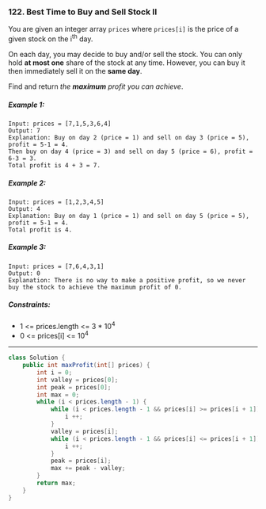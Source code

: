 ### 122. Best Time to Buy and Sell Stock II

You are given an integer array `prices` where `prices[i]` is the price of a given stock on the i<sup>th</sup> day.

On each day, you may decide to buy and/or sell the stock. You can only hold **at most one** share of the stock at any time. However, you can buy it then immediately sell it on the **same day**.

Find and return _the **maximum** profit you can achieve_.

 

##### Example 1:
```
Input: prices = [7,1,5,3,6,4]
Output: 7
Explanation: Buy on day 2 (price = 1) and sell on day 3 (price = 5), profit = 5-1 = 4.
Then buy on day 4 (price = 3) and sell on day 5 (price = 6), profit = 6-3 = 3.
Total profit is 4 + 3 = 7.
```
##### Example 2:
```
Input: prices = [1,2,3,4,5]
Output: 4
Explanation: Buy on day 1 (price = 1) and sell on day 5 (price = 5), profit = 5-1 = 4.
Total profit is 4.
```
##### Example 3:
```
Input: prices = [7,6,4,3,1]
Output: 0
Explanation: There is no way to make a positive profit, so we never buy the stock to achieve the maximum profit of 0.
``` 

##### Constraints:

- 1 <= prices.length <= 3 * 10<sup>4</sup>
- 0 <= prices[i] <= 10<sup>4</sup>

***

```java
class Solution {
    public int maxProfit(int[] prices) {
        int i = 0;
        int valley = prices[0];
        int peak = prices[0];
        int max = 0;
        while (i < prices.length - 1) {
            while (i < prices.length - 1 && prices[i] >= prices[i + 1]) {
                i ++;
            }
            valley = prices[i];
            while (i < prices.length - 1 && prices[i] <= prices[i + 1]) {
                i ++;
            }
            peak = prices[i];
            max += peak - valley;
        }
        return max;
    }
}
```
